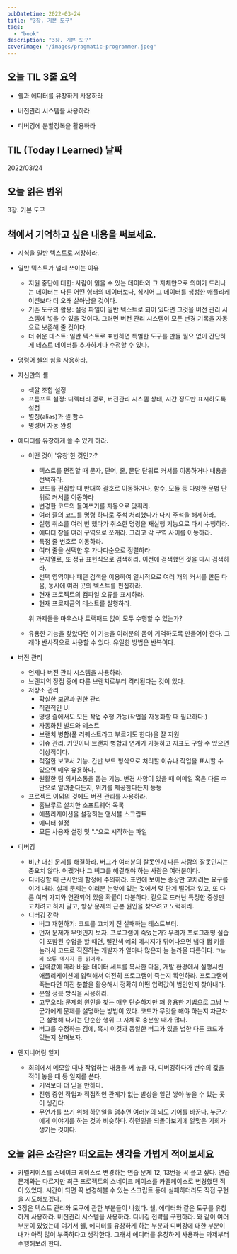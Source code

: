 ```yaml
---
pubDatetime: 2022-03-24
title: "3장. 기본 도구"
tags:
  - "book"
description: "3장. 기본 도구"
coverImage: "/images/pragmatic-programmer.jpeg"
---
```


## 오늘 TIL 3줄 요약

- 쉘과 에디터를 유창하게 사용하라

- 버전관리 시스템을 사용하라

- 디버깅에 분할정복을 활용하라

## TIL (Today I Learned) 날짜

2022/03/24

## 오늘 읽은 범위

3장. 기본 도구

## 책에서 기억하고 싶은 내용을 써보세요.

- 지식을 일반 텍스트로 저장하라.
- 일반 텍스트가 널리 쓰이는 이유
  - 지원 중단에 대한: 사람이 읽을 수 있는 데이터와 그 자체만으로 의미가 드러나는 데이터는 다른 어떤 형태의 데이터보다, 심지어 그 데이터를 생성한 애플리케이션보다 더 오래 살아남을 것이다.
  - 기존 도구의 활용: 설정 파일이 일반 텍스트로 되어 있다면 그것을 버전 관리 시스템에 넣을 수 있을 것이다. 그러면 버전 관리 시스템이 모든 변경 기록을 자동으로 보존해 줄 것이다.
  - 더 쉬운 테스트: 일반 텍스트로 표현하면 특별한 도구를 만들 필요 없이 간단하게 테스트 데이터를 추가하거나 수정할 수 있다.
- 명령어 셸의 힘을 사용하라.
- 자신만의 셸
  - 색깔 조합 설정
  - 프롬프트 설정: 디렉터리 경로, 버전관리 시스템 상태, 시간 정도만 표시하도록 설정
  - 별칭(alias)과 셸 함수
  - 명령어 자동 완성
- 에디터를 유창하게 쓸 수 있게 하라.

  - 어떤 것이 '유창'한 것인가?

    - 텍스트를 편집할 때 문자, 단어, 줄, 문단 단위로 커서를 이동하거나 내용을 선택하라.
    - 코드를 편집할 때 반대쪽 괄호로 이동하거나, 함수, 모듈 등 다양한 문법 단위로 커서를 이동하라
    - 변경한 코드의 들여쓰기를 자동으로 맞춰라.
    - 여러 줄의 코드를 명령 하나로 주석 처리했다가 다시 주석을 해제하라.
    - 실행 취소를 여러 번 했다가 취소한 명령을 재실행 기능으로 다시 수행하라.
    - 에디터 창을 여러 구역으로 쪼개라. 그리고 각 구역 사이를 이동하라.
    - 특정 줄 번호로 이동하라.
    - 여러 줄을 선택한 후 가나다순으로 정렬하라.
    - 문자열로, 또 정규 표현식으로 검색하라. 이전에 검색했던 것을 다시 검색하라.
    - 선택 영역이나 패턴 검색을 이용하여 일시적으로 여러 개의 커서를 만든 다음, 동시에 여러 곳의 텍스트를 편집하라.
    - 현재 프로젝트의 컴파일 오류를 표시하라.
    - 현재 프로제긑의 테스트를 실행하라.

    위 과제들을 마우스나 트랙패드 없이 모두 수행할 수 있는가?

  - 유용한 기능을 찾았다면 이 기능을 여러분의 몸이 기억하도록 만들어야 한다. 그래야 반사적으로 사용할 수 있다. 유일한 방법은 반복이다.

- 버전 관리
  - 언제나 버전 관리 시스템을 사용하라.
  - 브랜치의 장점 중에 다른 브랜치로부터 격리된다는 것이 있다.
  - 저장소 관리
    - 확실한 보안과 권한 관리
    - 직관적인 UI
    - 명령 줄에서도 모든 작업 수행 가능(작업을 자동화할 때 필요하다.)
    - 자동화된 빌드와 테스트
    - 브랜치 병합(풀 리퀘스트라고 부르기도 한다)을 잘 지원
    - 이슈 관리. 커밋이나 브랜치 병합과 연계가 가능하고 지표도 구할 수 있으면 이상적이다.
    - 적절한 보고서 기능. 칸반 보드 형식으로 처리할 이슈나 작업을 표시할 수 있으면 매우 유용하다.
    - 원활한 팀 의사소통을 돕는 기능. 변경 사항이 있을 때 이메일 혹은 다른 수단으로 알려준다든지, 위키를 제공한다든지 등등
  - 프로젝트 이외의 것에도 버전 관리를 사용하라.
    - 홈브루로 설치한 소프트웨어 목록
    - 애플리케이션을 설정하는 앤서블 스크립트
    - 에디터 설정
    - 모든 사용자 설정 및 "."으로 시작하는 파일
- 디버깅
  - 비난 대신 문제를 해결하라. 버그가 여러분의 잘못인지 다른 사람의 잘못인지는 중요치 않다. 어쨌거나 그 버그를 해결해야 하는 사람은 여러분이다.
  - 디버깅할 때 근시안의 함정에 주의하라. 표면에 보이는 증상만 고치려는 요구를 이겨 내라. 실제 문제는 여러분 눈앞에 있는 것에서 몇 단계 떨어져 있고, 또 다른 여러 가지와 연관되어 있을 확률이 다분하다. 겉으로 드러난 특정한 증상만 고치려고 하지 말고, 항상 문제의 근본 원인을 찾으려고 노력하라.
  - 디버깅 전략
    - 버그 재현하기: 코드를 고치기 전 실패하는 테스트부터.
    - 먼저 문제가 무엇인지 보자. 프로그램이 죽었는가? 우리가 프로그래밍 실습이 포함된 수업을 할 때면, 빨간색 예외 메시지가 튀어나오면 냅다 탭 키를 눌러서 코드로 직진하는 개발자가 얼마나 많은지 늘 놀라울 따름이다. `그놈의 오류 메시지 좀 읽어라.`
    - 입력값에 따라 바뀜: 데이터 세트를 복사한 다음, 개발 환경에서 실행시킨 애플리케이션에 입력해서 여전히 프로그램이 죽는지 확인하라. 프로그램이 죽는다면 이진 분할을 활용해서 정확히 어떤 입력값이 범인인지 찾아내라.
    - 분할 정복 방식을 사용하라.
    - 고무오리: 문제의 원인을 찾는 매우 단순하지만 꽤 유용한 기법으로 그냥 누군가에게 문제를 설명하는 방법이 있다. 코드가 무엇을 해야 하는지 차근차근 설명해 나가는 단순한 행위 그 자체로 충분할 때가 많다.
    - 버그를 수정하는 김에, 혹시 이것과 동일한 버그가 있을 법한 다른 코드가 있는지 살펴보자.
- 엔지니어링 일지
  - 회의에서 메모할 때나 작업하는 내용을 써 놓을 때, 디버깅하다가 변수의 값을 적어 놓을 때 등 일지를 쓴다.
    - 기억보다 더 믿을 만하다.
    - 진행 중인 작업과 직접적인 관계가 없는 발상을 일단 쌓아 놓을 수 있는 곳이 생긴다.
    - 무언가를 쓰기 위해 하던일을 멈추면 여러분의 뇌도 기어를 바꾼다. 누군가에게 이야기를 하는 것과 비슷하다. 하던일을 되돌아보기에 알맞은 기회가 생기는 것이다.

## 오늘 읽은 소감은? 떠오르는 생각을 가볍게 적어보세요

- 카멜케이스를 스네이크 케이스로 변경하는 연습 문제 12, 13번을 꼭 풀고 싶다. 연습 문제와는 다르지만 최근 프로젝트의 스네이크 케이스를 카멜케이스로 변경했던 적이 있었다. 시간이 되면 꼭 변경해볼 수 있는 스크립트 등에 실패하더라도 직접 구현을 시도해보겠다.
- 3장은 텍스트 관리와 도구에 관한 부분들이 나왔다. 쉘, 에디터와 같은 도구를 유창하게 사용하라. 버전관리 시스템을 사용하라. 디버깅 전략을 구현하라. 와 같이 여러 부분이 있었는데 여기서 쉘, 에디터를 유창하게 하는 부분과 디버깅에 대한 부분이 내가 아직 많이 부족하다고 생각한다. 그래서 에디터를 유창하게 사용하는 과제부터 수행해보려 한다.
